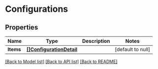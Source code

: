 # Configurations

## Properties
Name | Type | Description | Notes
------------ | ------------- | ------------- | -------------
**Items** | [**[]ConfigurationDetail**](ConfigurationDetail.md) |  | [default to null]

[[Back to Model list]](../README.md#documentation-for-models) [[Back to API list]](../README.md#documentation-for-api-endpoints) [[Back to README]](../README.md)

